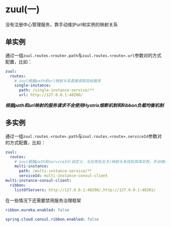 # zuul(一)
没有注册中心管理服务，靠手动维护url和实例的映射关系

## 单实例
通过一组`zuul.routes.<route>.path`与`zuul.routes.<route>.url`参数对的方式配置，比如：
```yaml
zuul:
  routes:
    # zuul根据path和url映射关系直接调用目标服务
    single-instance:
      path: /single-instance-service/**
      url: http://127.0.0.1:40200/
```
***根据path和url映射的服务请求不会使用Hystrix熔断机制和Ribbon负载均衡机制***

## 多实例
通过一组`zuul.routes.<route>.path`与`zuul.routes.<route>.serviceId`参数对的方式配置，比如：
```yaml
zuul:
  routes:
    # zuul根据path和serviceId(自定义，与应用名无关)映射关系找到具体实例，手动维护服务与实例的关系
    multi-instance:
      path: /multi-instance-service/**
      serviceId: multi-instance-consul-client
multi-instance-consul-client:
  ribbon:
    listOfServers: http://127.0.0.1:40200/,http://127.0.0.1:40201/
```
在一些情况下还需要禁用服务治理框架
```yaml
ribbon.eureka.enabled: false
```
```yaml
spring.cloud.consul.ribbon.enabled: false
```